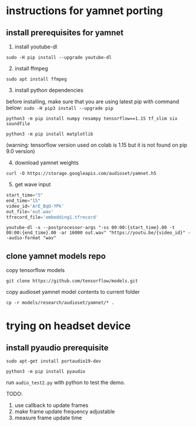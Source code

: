 # instructions for yamnet porting

## install prerequisites for yamnet

1. install youtube-dl

`sudo -H pip install --upgrade youtube-dl`

2. install ffmpeg

`sudo apt install ffmpeg`

3. install python dependencies

before installing, make sure that you are using latest pip with command below:
`sudo -H pip3 install --upgrade pip`

`python3 -m pip install numpy resampy tensorflow==1.15 tf_slim six soundfile`

`python3 -m pip install matplotlib`

(warning: tensorflow version used on colab is 1.15 but it is not found on pip 9.0 version)

4. download yamnet weights

`curl -O https://storage.googleapis.com/audioset/yamnet.h5`

5. get wave input

```py
start_time="5"
end_time="15"
video_id='ArE_BqO-YPk'
out_file='out.wav'
tfrecord_file='embedding1.tfrecord'
```

`youtube-dl -x --postprocessor-args "-ss 00:00:{start_time}.00 -t 00:00:{end_time}.00 -ar 16000 out.wav" "https://youtu.be/{video_id}" --audio-format "wav"`


## clone yamnet models repo

copy tensorflow models 

`git clone https://github.com/tensorflow/models.git`

copy audioset yamnet model contents to current folder

`cp -r models/research/audioset/yamnet/* .`



# trying on headset device

## install pyaudio prerequisite

`sudo apt-get install portaudio19-dev`

`python3 -m pip install pyaudio`


run `audio_test2.py` with python to test the demo.


TODO: 

1. use callback to update frames
2. make frame update frequency adjustable
3. measure frame update time
